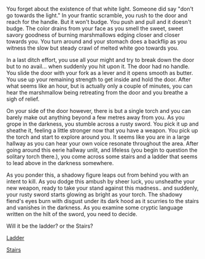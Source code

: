 You forget about the existence of that white light. Someone did say "don't go towards the light." 
In your frantic scramble, you rush to the door and reach for the handle. But it won't budge. 
You push and pull and it doesn't budge. The color drains from your face as you smell the sweet, 
sweet savory goodness of burning marshmallows edging closer and closer towards you. You turn around 
and your stomach does a backflip as you witness the slow but steady crawl of melted white goo towards you. 

In a last ditch effort, you use all your might and try to break down the door but to no avail... when
suddenly you hit upon it. The door had no handle. You slide the door with your fork as a lever and it opens
smooth as butter. You use up your remaining strength to get inside and hold the door. After what seems like
an hour, but is actually only a couple of minutes, you can hear the marshmallow being retreating from the
door and you breathe a sigh of relief.

On your side of the door however, there is but a single torch and you can barely make out anything beyond a
few metres away from you. As you grope in the darkness, you stumble across a rusty sword. You pick it up and
sheathe it, feeling a little stronger now that you have a weapon. You pick up the torch and start to explore
around you. It seems like you are in a large hallway as you can hear your own voice resonate throughout the
area. After going around this eerie hallway unlit, and lifeless (you begin to question the solitary torch
there.), you come across some stairs and a ladder that seems to lead above in the darkness somewhere. 

As you ponder this, a shadowy figure leaps out from behind you with an intent to kill. As you dodge this 
ambush by sheer luck, you unsheathe your new weapon, ready to take your stand against this madness.. 
and suddenly, your rusty sword starts glowing as bright as your torch. The shadowy fiend's eyes burn with 
disgust under its dark hood as it scurries to the stairs and vanishes in the darkness. As you examine some
cryptic language written on the hilt of the sword, you need to decide.

Will it be the ladder? or the Stairs?

[Ladder](/ladder/matrix.md)

[Stairs](/stairs/master.md)
